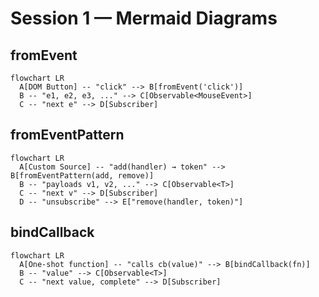 # Session 1 — Mermaid Diagrams

## fromEvent
```mermaid
flowchart LR
  A[DOM Button] -- "click" --> B[fromEvent('click')]
  B -- "e1, e2, e3, ..." --> C[Observable<MouseEvent>]
  C -- "next e" --> D[Subscriber]
```

## fromEventPattern
```mermaid
flowchart LR
  A[Custom Source] -- "add(handler) → token" --> B[fromEventPattern(add, remove)]
  B -- "payloads v1, v2, ..." --> C[Observable<T>]
  C -- "next v" --> D[Subscriber]
  D -- "unsubscribe" --> E["remove(handler, token)"]
```

## bindCallback
```mermaid
flowchart LR
  A[One-shot function] -- "calls cb(value)" --> B[bindCallback(fn)]
  B -- "value" --> C[Observable<T>]
  C -- "next value, complete" --> D[Subscriber]
```
